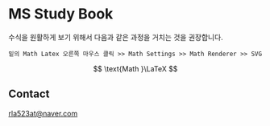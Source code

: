 # MS Study Book

수식을 원활하게 보기 위해서 다음과 같은 과정을 거치는 것을 권장합니다.

```
밑의 Math Latex 오른쪽 마우스 클릭 >> Math Settings >> Math Renderer >> SVG
```

$$ \text{Math }\LaTeX $$

## Contact

rla523at@naver.com
